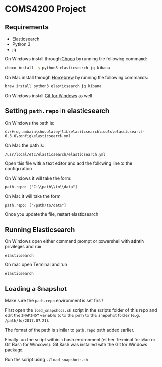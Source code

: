 # COMS4200 Project

## Requirements

- Elasticsearch
- Python 3
- jq

On Windows install through [Choco](https://chocolatey.org/docs/installation) by
running the following command:

```bash
choco install -y python3 elasticsearch jq kibana
```

On Mac install through [Homebrew](https://brew.sh/) by running the following
commands:

```bash
brew install python3 elasticsearch jq kibana
```

On Windows install [Git for Windows](https://git-scm.com/download/win) as well

## Setting `path.repo` in elasticsearch

On Windows the path is:
```
C:\ProgramData\chocolatey\lib\elasticsearch\tools\elasticsearch-6.3.0\config\elasticsearch.yml
```

On Mac the path is:
```
/usr/local/etc/elasticsearch/elasticsearch.yml
```

Open this file with a text editor and add the following line to the configuration

On Windows it will take the form:
```
path.repo: ["C:\\path\\to\\data"]
```

On Mac it will take the form:
```
path.repo: ["/path/to/data"]
```

Once you update the file, restart elasticsearch

## Running Elasticsearch

On Windows open either command prompt or powershell with **admin** privileges and run
```
elasticsearch
```

On mac open Terminal and run
```
elasticsearch
```

## Loading a Snapshot

Make sure the `path.repo` environment is set first!

First open the `load_snapshots.sh` script in the scripts folder of this repo and edit the
`SNAPSHOT` variable to to the path to the snapshot folder (e.g. `/path/to/2017.07.21`).

The format of the path is similar to `path.repo` path added earlier.

Finally run the script within a bash environment (either Terminal for Mac or Git Bash for Windows). Git Bash was installed with the Git for Windows package.

Run the script using `./load_snapshots.sh`
